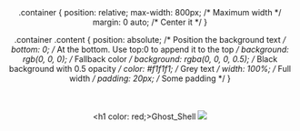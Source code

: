<html> 
    <center>
    .container {
  position: relative;
  max-width: 800px; /* Maximum width */
  margin: 0 auto; /* Center it */
}

.container .content {
  position: absolute; /* Position the background text */
  bottom: 0; /* At the bottom. Use top:0 to append it to the top */
  background: rgb(0, 0, 0); /* Fallback color */
  background: rgba(0, 0, 0, 0.5); /* Black background with 0.5 opacity */
  color: #f1f1f1; /* Grey text */
  width: 100%; /* Full width */
  padding: 20px; /* Some padding */
}    
    <div class="container">    
    <style>color=red; background-color:#FF0000; width:100%;</style>    
    <h1 color: red;>Ghost_Shell</h1>
    <img src="https://i.ibb.co/SmLz9Fr/GHOOST.png">
    </div>     
<body> 
<script>
    alert("Hacked By Ghost Shell");
</script>
</body>
</html>

